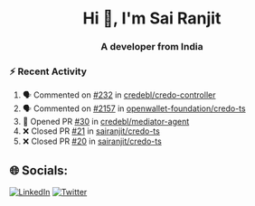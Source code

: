 <h1 align="center">Hi 👋, I'm Sai Ranjit</h1>
<h3 align="center">A developer from India</h3>

### :zap: Recent Activity

<!--START_SECTION:activity-->
1. 🗣 Commented on [#232](https://github.com/credebl/credo-controller/pull/232#issuecomment-2618939934) in [credebl/credo-controller](https://github.com/credebl/credo-controller)
2. 🗣 Commented on [#2157](https://github.com/openwallet-foundation/credo-ts/issues/2157#issuecomment-2615315463) in [openwallet-foundation/credo-ts](https://github.com/openwallet-foundation/credo-ts)
3. 💪 Opened PR [#30](https://github.com/credebl/mediator-agent/pull/30) in [credebl/mediator-agent](https://github.com/credebl/mediator-agent)
4. ❌ Closed PR [#21](https://github.com/sairanjit/credo-ts/pull/21) in [sairanjit/credo-ts](https://github.com/sairanjit/credo-ts)
5. ❌ Closed PR [#20](https://github.com/sairanjit/credo-ts/pull/20) in [sairanjit/credo-ts](https://github.com/sairanjit/credo-ts)
<!--END_SECTION:activity-->

## 🌐 Socials:
[![LinkedIn](https://img.shields.io/badge/LinkedIn-%230077B5.svg?logo=linkedin&logoColor=white)](https://linkedin.com/in/sairanjit) [![Twitter](https://img.shields.io/badge/Twitter-%231DA1F2.svg?logo=Twitter&logoColor=white)](https://twitter.com/sairanjit_) 
